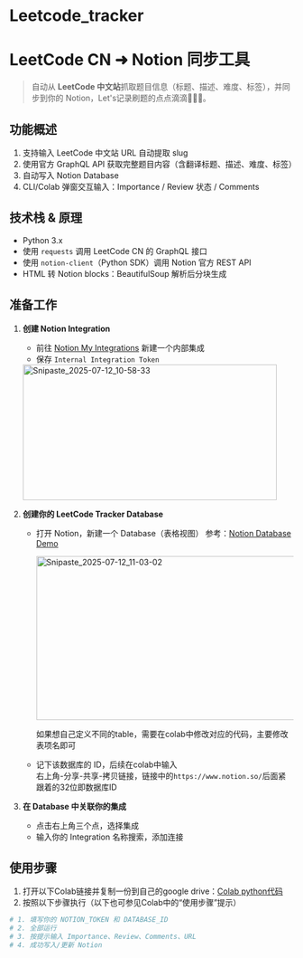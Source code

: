 # Leetcode_tracker
# LeetCode CN ➜ Notion 同步工具

> 自动从 **LeetCode 中文站**抓取题目信息（标题、描述、难度、标签），并同步到你的 Notion，Let's记录刷题的点点滴滴🧑‍🤝‍🧑。

## 功能概述

1. 支持输入 LeetCode 中文站 URL 自动提取 slug  
2. 使用官方 GraphQL API 获取完整题目内容（含翻译标题、描述、难度、标签）  
3. 自动写入 Notion Database  
4. CLI/Colab 弹窗交互输入：Importance / Review 状态 / Comments

## 技术栈 & 原理

- Python 3.x
- 使用 `requests` 调用 LeetCode CN 的 GraphQL 接口
- 使用 `notion-client`（Python SDK）调用 Notion 官方 REST API
- HTML 转 Notion blocks：BeautifulSoup 解析后分块生成

## 准备工作

1. **创建 Notion Integration**  
   - 前往 [Notion My Integrations](https://www.notion.com/my-integrations) 新建一个内部集成  
   - 保存 `Internal Integration Token`
   <img width="450" height="240" alt="Snipaste_2025-07-12_10-58-33" src="https://github.com/user-attachments/assets/79e2e8b0-3f56-48c2-b762-a3d951e90d83" />


2. **创建你的 LeetCode Tracker Database**
   - 打开 Notion，新建一个 Database（表格视图）
     参考：[Notion Database Demo](https://held-cress-aa2.notion.site/ebd/22ea5250489c80869851e6fac66ca7dc?v=22ea5250489c81238de0000c775032d6)
     
     <img width="750" height="290" alt="Snipaste_2025-07-12_11-03-02" src="https://github.com/user-attachments/assets/778e7403-6b98-4b58-b18a-745375a19f4d" />
     
     如果想自己定义不同的table，需要在colab中修改对应的代码，主要修改表项名即可
   - 记下该数据库的 ID，后续在colab中输入  
右上角-分享-共享-拷贝链接，链接中的`https://www.notion.so/`后面紧跟着的32位即数据库ID

3. **在 Database 中关联你的集成**
   - 点击右上角三个点，选择集成
   - 输入你的 Integration 名称搜索，添加连接
     


## 使用步骤

1. 打开以下Colab链接并复制一份到自己的google drive：[Colab python代码](https://colab.research.google.com/drive/1S5_OcN1mXaemD7RlXbCeJMNr0t2G1vEb?usp=sharing)
2. 按照以下步骤执行（以下也可参见Colab中的“使用步骤”提示）
```bash
# 1. 填写你的 NOTION_TOKEN 和 DATABASE_ID
# 2. 全部运行
# 3. 按提示输入 Importance、Review、Comments、URL
# 4. 成功写入/更新 Notion
